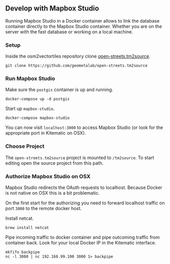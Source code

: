 ## Develop with Mapbox Studio

Running Mapbox Studio in a Docker container allows to link the database
container directly to the Mapbox Studio container. Whether you are
on the server with the fast database or working on a local machine.

### Setup

Inside the osm2vectortiles repository clone [open-streets.tm2source](https://github.com/geometalab/open-streets.tm2source).

```
git clone https://github.com/geometalab/open-streets.tm2source
```

### Run Mapbox Studio

Make sure the `postgis` container is up and running.

```
docker-compose up -d postgis
```

Start up `mapbox-studio`.

```
docker-compose mapbox-studio
```

You can now visit `localhost:3000` to access Mapbox Studio (or look for
the appropriate port in Kitematic on OSX).

### Choose Project

The `open-streets.tm2source` project is mounted to `/tm2source`.
To start editing open the source project from this path.

### Authorize Mapbox Studio on OSX

Mapbox Studio redirects the OAuth requests to localhost. Because Docker
is not native on OSX this is a bit problematic.

On the first start for the authorizing you need to forward localhost traffic
on port `3000` to the remote docker host.

Install netcat.

```
brew install netcat
```

Pipe incoming traffic to docker container and pipe outcoming traffic from container back. Look for your local Docker IP in the Kitematic interface.

```
mkfifo backpipe
nc -l 3000 | nc 192.168.99.100 3000 1> backpipe
```
